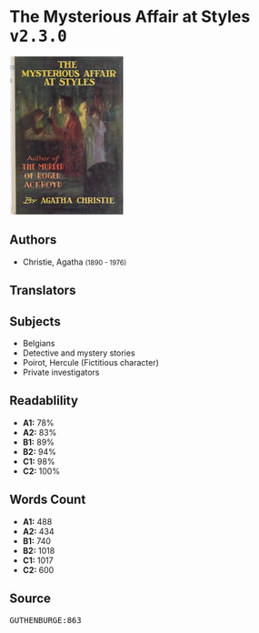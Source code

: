 # The Mysterious Affair at Styles <kbd>v2.3.0</kbd>

![](./cover.medium.jpg "")

## Authors


 - Christie, Agatha <small>(1890 - 1976)</small>

## Translators



## Subjects


 - Belgians
 - Detective and mystery stories
 - Poirot, Hercule (Fictitious character)
 - Private investigators

## Readablility


 - **A1:** 78%
 - **A2:** 83%
 - **B1:** 89%
 - **B2:** 94%
 - **C1:** 98%
 - **C2:** 100%

## Words Count


 - **A1:** 488
 - **A2:** 434
 - **B1:** 740
 - **B2:** 1018
 - **C1:** 1017
 - **C2:** 600

## Source


<kbd>GUTHENBURGE:863</kbd>
